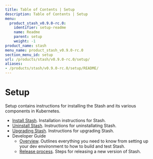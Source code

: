 ```yaml
---
title: Table of Contents | Setup
description: Table of Contents | Setup
menu:
  product_stash_v0.9.0-rc.0:
    identifier: setup-readme
    name: Readme
    parent: setup
    weight: -1
product_name: stash
menu_name: product_stash_v0.9.0-rc.0
section_menu_id: setup
url: /products/stash/v0.9.0-rc.0/setup/
aliases:
- /products/stash/v0.9.0-rc.0/setup/README/
---
```


# Setup

Setup contains instructions for installing the Stash and its various components in Kubernetes.

- [Install Stash](/products/stash/v0.9.0-rc.0/setup/install). Installation instructions for Stash.
- [Uninstall Stash](/products/stash/v0.9.0-rc.0/setup/uninstall). Instructions for uninstallating Stash.
- [Upgrading Stash](/products/stash/v0.9.0-rc.0/setup/upgrade). Instructions for upgrading Stash.
- Developer Guide
  - [Overview](/products/stash/v0.9.0-rc.0/setup/developer-guide/overview). Outlines everything you need to know from setting up your dev environment to how to build and test Stash.
  - [Release process](/products/stash/v0.9.0-rc.0/setup/developer-guide/release). Steps for releasing a new version of Stash.
